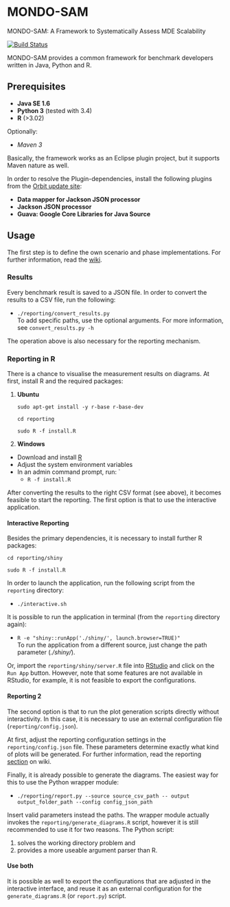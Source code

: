 # MONDO-SAM
MONDO-SAM: A Framework to Systematically Assess MDE Scalability  

[![Build Status](https://travis-ci.org/FTSRG/mondo-sam.svg)](https://travis-ci.org/FTSRG/mondo-sam)

MONDO-SAM provides a common framework for benchmark developers written in Java, Python and R.

## Prerequisites

 * **Java SE 1.6**
 * **Python 3** (tested with 3.4)
 * **R** (>3.02)
 
Optionally:
 * *Maven 3*

Basically, the framework works as an Eclipse plugin project, but it supports Maven nature as well.

In order to resolve the Plugin-dependencies, install the following plugins from the [Orbit update site](http://download.eclipse.org/tools/orbit/downloads/):
 * **Data mapper for Jackson JSON processor**
 * **Jackson JSON processor**
 * **Guava: Google Core Libraries for Java Source**

## Usage

The first step is to define the own scenario and phase implementations. For further information, read the [wiki](https://github.com/FTSRG/mondo-sam/wiki).

### Results

Every benchmark result is saved to a JSON file. In order to convert the results to a CSV file, run the following:
 * `./reporting/convert_results.py`  
To add specific paths, use the optional arguments. For more information, see `convert_results.py -h`

The operation above is also necessary for the reporting mechanism.

### Reporting in R

There is a chance to visualise the measurement results on diagrams. At first, install R and the required packages:

1. **Ubuntu**  
   ```
   sudo apt-get install -y r-base r-base-dev  
   
   cd reporting  
   
   sudo R -f install.R  
   ```
2. **Windows**
 * Download and install [R](http://cran.r-project.org/bin/windows/base/)
 * Adjust the system environment variables
 * In an admin command prompt, run: `
   * `R -f install.R`

After converting the results to the right CSV format (see above), it becomes feasible to start the reporting. The first option is that to use the interactive application.

#### Interactive Reporting

Besides the primary dependencies, it is necessary to install further R packages:
   ```
   cd reporting/shiny
   
   sudo R -f install.R  
   ```

In order to launch the application, run the following script from the `reporting` directory:
 * `./interactive.sh`

It is possible to run the application in terminal (from the `reporting` directory again): 
 * `R -e "shiny::runApp('./shiny/', launch.browser=TRUE)"`  
To run the application from a different source, just change the path parameter (*./shiny/*).


Or, import the `reporting/shiny/server.R` file into [RStudio](http://www.rstudio.com/) and click on the `Run App` button. However, note that some features are not available in RStudio, for example, it is not feasible to export the configurations.

#### Reporting 2

The second option is that to run the plot generation scripts directly without interactivity. In this case, it is necessary to use an external configuration file (`reporting/config.json`). 

At first, adjust the reporting configuration settings in the `reporting/config.json` file. These parameters determine exactly what kind of plots will be generated. For further information, read the reporting [section](https://github.com/FTSRG/mondo-sam/wiki/Reporting) on wiki.

Finally, it is already possible to generate the diagrams. The easiest way for this to use the Python wrapper module:
 * `./reporting/report.py --source source_csv_path -- output output_folder_path --config config_json_path`

Insert valid parameters instead the paths. The wrapper module actually invokes the `reporting/generate_diagrams.R` script, however it is still recommended to use it for two reasons. The Python script:
 1. solves the working directory problem and
 2. provides a more useable argument parser than R.

#### Use both

It is possible as well to export the configurations that are adjusted in the interactive interface, and reuse it as an external configuration for the `generate_diagrams.R` (or `report.py`) script.
